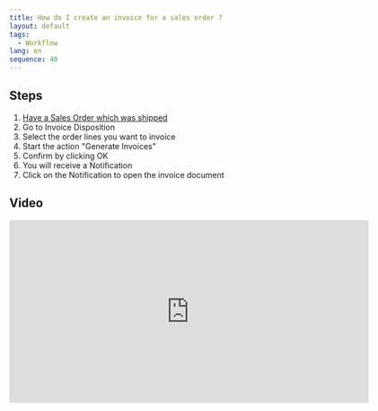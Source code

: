```yaml
---
title: How do I create an invoice for a sales order ?
layout: default
tags:
  - Workflow
lang: en
sequence: 40
---
```


## Steps

1. [Have a Sales Order which was shipped](Ship_an_SalesOrder)
1. Go to Invoice Disposition
1. Select the order lines you want to invoice
1. Start the action "Generate Invoices"
1. Confirm by clicking OK
1. You will receive a Notification
1. Click on the Notification to open the invoice document

## Video

<iframe src="https://player.vimeo.com/video/206311751" width="640" height="325" frameborder="0" webkitallowfullscreen mozallowfullscreen allowfullscreen></iframe>
